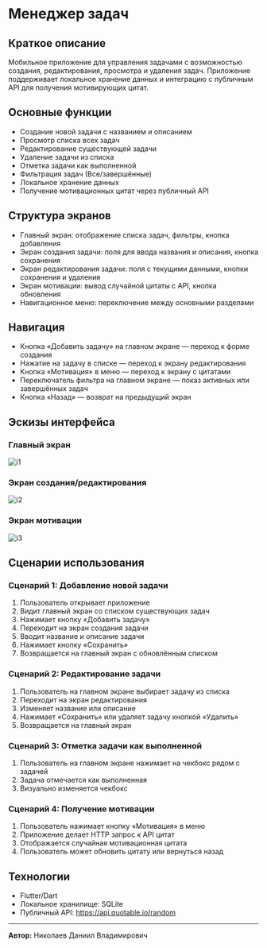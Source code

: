 # Менеджер задач

## Краткое описание
Мобильное приложение для управления задачами с возможностью создания, редактирования, просмотра и удаления задач. Приложение поддерживает локальное хранение данных и интеграцию с публичным API для получения мотивирующих цитат.

## Основные функции
- Создание новой задачи с названием и описанием
- Просмотр списка всех задач
- Редактирование существующей задачи
- Удаление задачи из списка
- Отметка задачи как выполненной
- Фильтрация задач (Все/завершённые)
- Локальное хранение данных
- Получение мотивационных цитат через публичный API

## Структура экранов
- Главный экран: отображение списка задач, фильтры, кнопка добавления
- Экран создания задачи: поля для ввода названия и описания, кнопка сохранения
- Экран редактирования задачи: поля с текущими данными, кнопки сохранения и удаления
- Экран мотивации: вывод случайной цитаты с API, кнопка обновления
- Навигационное меню: переключение между основными разделами

## Навигация
- Кнопка «Добавить задачу» на главном экране — переход к форме создания
- Нажатие на задачу в списке — переход к экрану редактирования
- Кнопка «Мотивация» в меню — переход к экрану с цитатами
- Переключатель фильтра на главном экране — показ активных или завершённых задач
- Кнопка «Назад» — возврат на предыдущий экран

## Эскизы интерфейса

### Главный экран
![i1](https://github.com/user-attachments/assets/81acfeb6-213a-4cac-a3af-cbe6e4f9fcf7)


### Экран создания/редактирования
![i2](https://github.com/user-attachments/assets/d485f35a-da95-4384-a586-20d109f4ab1c)


### Экран мотивации
![i3](https://github.com/user-attachments/assets/676f8dea-61d8-42de-88aa-33ff3cf48f12)


## Сценарии использования

### Сценарий 1: Добавление новой задачи
1. Пользователь открывает приложение
2. Видит главный экран со списком существующих задач
3. Нажимает кнопку «Добавить задачу»
4. Переходит на экран создания задачи
5. Вводит название и описание задачи
6. Нажимает кнопку «Сохранить»
7. Возвращается на главный экран с обновлённым списком

### Сценарий 2: Редактирование задачи
1. Пользователь на главном экране выбирает задачу из списка
2. Переходит на экран редактирования
3. Изменяет название или описание
4. Нажимает «Сохранить» или удаляет задачу кнопкой «Удалить»
5. Возвращается на главный экран

### Сценарий 3: Отметка задачи как выполненной
1. Пользователь на главном экране нажимает на чекбокс рядом с задачей
2. Задача отмечается как выполненная
3. Визуально изменяется чекбокс

### Сценарий 4: Получение мотивации
1. Пользователь нажимает кнопку «Мотивация» в меню
2. Приложение делает HTTP запрос к API цитат
3. Отображается случайная мотивационная цитата
4. Пользователь может обновить цитату или вернуться назад

## Технологии
- Flutter/Dart
- Локальное хранилище: SQLite
- Публичный API: https://api.quotable.io/random

---

**Автор:** Николаев Даниил Владимирович
